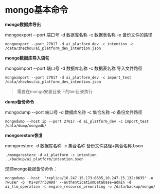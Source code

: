 # mongo基本命令

**mongo数据库导出**

mongoexport --port 端口号 -d 数据库名称 -c 数据表名称 -o 备份文件的路径

```shell
mongoexport --port 27017 -d ai_platform_dev -c intention -o /data/zhezhou/ai_platform_dev_intention.json
```

**mongo数据库导入语句**

mongoimport --port 端口号 -d 数据库名称 -c 数据表名称 导入文件路径

```shell
mongoimport --port 27017 -d ai_platform_dev -c import_test /data/zhezhou/ai_platform_dev_intention.json
```

> 需要在mongo安装目录下的bin目录执行

**dump备份命令**

mongodump --port 端口号 -d 数据库名称 -c 集合名称 -o 备份文件路径

```shell
mongodump --host ip --port 27017 -d ai_platform_dev -c import_test /data/dump/mongodb/
```

**mongorestore恢复**

mongorestore -d 数据库名称 -c 集合名称 备份文件路径+集合名称.bson

```shell
./mongorestore -d ai_platform -c intention ../backup/ai_platform/intention.bson
```



现网mongo数据备份命令：

```
mongodump --host  "replica/10.247.15.173:8635,10.247.15.132:8635" -u rwuser -p 'M2+BY7r3BW9d' --authenticationDatabase=admin -d ai_llm_operation -c engine_resource_prewriting -o /data/backup/mongo/
```

